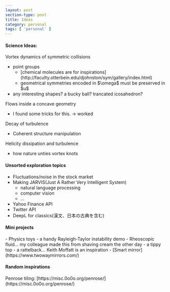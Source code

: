 ```yaml
---
layout: post
section-type: post
title: Ideas
category: personal
tags: [ 'personal' ]
---
```

<h4>Science Ideas:</h4>

<p>Vortex dynamics of symmetric collisions</p>

<ul>
  <li>point groups
    <ul>
      <li>[chemical molecules are for inspirations](http://faculty.otterbein.edu/djohnston/sym/gallery/index.html)</li>
      <li>geometrical symmetries encoded in $\omega$ must be preserved in $u$</li>
    </ul>
  </li>
 <li>any interesting shapes? a bucky ball? trancated icosahedron?</li>
</ul>

<p>Flows inside a concave geometry</p>
<ul>
  <li>I found some tricks for this. -> worked</li>
</ul>

<p>Decay of turbulence</p>
<ul>
  <li>Coherent structure manipulation</li>
</ul>


<p>Helicity dissipation and turbulence</p>
<ul>
  <li>how nature unties vortex knots</li>
</ul>


<h4>Unsorted exploration topics</h4>
<ul>
  <li>Fluctuations/noise in the stock market</li>
  <li>
    Making JARVIS(Just A Rather Very Intelligent System)
    <ul>
      <li>natural language processing</li>
      <li>computer vision</li>
      <li>...</li>
    </ul>
  </li>
  <li>Yahoo Finance API</li>
  <li>Twitter API</li>
  <li>DeepL for classics(漢文、日本の古典を含む)</li>
</ul>


<h4>Mini projects</h4>
- Physics toys
  - a handy Rayleigh-Taylor instability demo
  - Rheoscopic fluid... my colleague made this from shaving cream the other day
  - a tippy top
  - a rattelback... Keith Moffatt is an inspiration
- [Smart mirror](https://www.twowaymirrors.com/)


<h4>Random inspirations</h4>
Penrose tiling: [https://misc.0o0o.org/penrose/](https://misc.0o0o.org/penrose/)